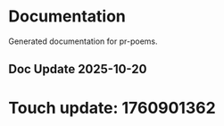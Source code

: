 # Documentation

Generated documentation for pr-poems.

## Doc Update 2025-10-20

# Touch update: 1760901362
